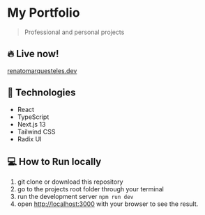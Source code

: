# My Portfolio

> Professional and personal projects

## :fire:	Live now!
[renatomarquesteles.dev](https://renatomarquesteles.dev)

## 🚀 Technologies
-  React
-  TypeScript
-  Next.js 13
-  Tailwind CSS
-  Radix UI

## 💻 How to Run locally

1. git clone or download this repository
2. go to the projects root folder through your terminal
3. run the development server `npm run dev`
4. open [http://localhost:3000](http://localhost:3000) with your browser to see the result.
   
